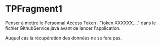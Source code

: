 # TPFragment1

Penser à mettre le Personnal Access Token : "token XXXXXX...." dans le fichier GithubService.java avant de lancer l'application.

Auquel cas la récupération des données ne se fera pas.
